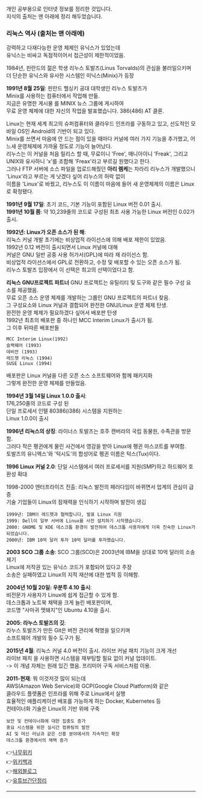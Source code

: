 개인 공부용으로 인터넷 정보를 정리한 것입니다.  
지식의 출처는 맨 아래에 정리 해두었습니다.  
  
### 리눅스 역사 (출처는 맨 아래에)  
강력하고 다재다능한 운영 체제인 유닉스가 있었는데  
유닉스는 비싸고 독점적이어서 접근성이 제한적이었음.  
  
1984년, 핀란드의 젊은 학생 리누스 토발즈(Linus Torvalds)의 관심을 불러일으키며  
더 단순한 유닉스와 유사한 시스템인 미닉스(Minix)가 등장  

**1991년 8월 25일**: 핀란드 헬싱키 공대 대학생인 리누스 토발즈가  
Minix를 사용하는 컴퓨터에서 작업해 만듦.  
지금은 유명한 게시물 를 MINIX 뉴스 그룹에 게시하여  
무료 운영 체제에 대한 자신의 작업을 발표했습니다. 386(486) AT 클론.  
  
Linux는 현재 세계 최고의 슈퍼컴퓨터와 클라우드 인프라를 구동하고 있고, 선도적인 모바일 OS인 Android의 기반이 되고 있다.  
Minix를 쓰면서 마음에 안 드는 점이 있을 때마다 커널에 여러 가지 기능을 추가했고, 어느새 운영체제에 가까울 정도로 기능이 늘어났다.  
리누스는 이 커널을 처음 릴리스 할 때, 무료이니 'Free', 매니아이니 'Freak', 그리고 UNIX와 유사하니 'x'를 조합해 'Freax'라고 부르길 원했다고 한다.  
그러나 FTP 서버에 소스 파일을 업로드해줬던 **아리 렘케**는 차라리 리누스가 개발했으니 'Linux'라고 부르는 게 낫겠다 싶어 리누스의 허락 없이  
이름을 'Linux'로 바꿨고, 리누스도 이 이름이 마음에 들어 새 운영체제의 이름은 Linux로 확정됐다.  
  
**1991년 9월 17일**: 초기 코드, 기본 기능이 포함된 Linux 버전 0.01 출시.  
**1991년 10월 쯤**: 약 10,239줄의 코드로 구성된 최초 사용 가능한 Linux 버전인 0.02가 출시.  

**1992년: Linux가 오픈 소스가 된 해**:  
리눅스 커널 개발 초기에는 비상업적 라이선스에 의해 배포 제한이 있었음.  
1992년 0.12 버전이 출시되면서 Linux 커널에 대해  
커널은 GNU 일반 공중 사용 허가서(GPL)에 따라 재 라이선스 함.  
비상업적 라이선스에서 GPL로 전환하고, 수정 및 배포할 수 있는 오픈 소스가 됨.  
리누스 토발즈 입장에서 이 선택은 최고의 선택이었다고 함.  

**리눅스 GNU프로젝트 파트너** 
GNU 프로젝트는 유틸리티 및 도구와 같은 필수 구성 요소를 제공했음.  
무료 오픈 소스 운영 체제를 개발하는 그룹인 GNU 프로젝트의 파트너 찾음.  
그 구성요소와 Linux 커널과 결합되어 완전한 GNU/Linux 운영 체제 탄생.  
완전한 운영 체제가 필요하겠다 싶어서 배포판 탄생  
1992년 최초의 배포판 중 하나인 MCC Interim Linux가 출시가 됨.  
그 이후 뒤따른 배포판들  

```
MCC Interim Linux(1992)  
슬랙웨어 (1993)
데비안 (1993)
레드햇 리눅스 (1994)
SUSE Linux (1994)
```
  
배포판은 Linux 커널을 다른 오픈 소스 소프트웨어와 함께 패키지화  
그렇게 완전한 운영 체제를 만들었음.  

**1994년 3월 14일 Linux 1.0.0 출시**:  
176,250줄의 코드로 구성 된  
단일 프로세서 인텔 80386(i386) 시스템을 지원하는  
Linux 1.0.0이 출시  
  
**1996년 리눅스의 상징**: 라이너스 토발즈는 호주 캔버라의 국립 동물원, 수족관을 방문함.  
그러다 작은 펭귄에게 물린 사건에서 영감을 받아 Linux에 펭귄 마스코트를 부여함.  
토발즈의 유니엑스'와 '턱시도'의 합성어로 펭귄 이름은 턱스(Tux)이다.  

**1996 Linux 커널 2.0**: 단일 시스템에서 여러 프로세서를 지원(SMP)하고 하드웨어 호환성 확대  
  
1998-2000 엔터프라이즈 진출: 리눅스 발전의 패러다임이 바뀌면서 업계의 관심이 급증  
기술 기업들이 Linux의 잠재력을 인식하기 시작하며 발전이 생김  

```
1999년: IBM이 레드햇과 협력합니다, 발표 Linux 지원
1999: Dell이 일부 서버에 Linux를 사전 설치하기 시작했습니다.
2000: GNOME 및 KDE 데스크톱 환경이 발전하여 데스크톱 사용자에게 더욱 친숙한 Linux가 되었습니다.
2000년: IBM 10억 달러 투자 10억 달러를 투자했습니다.
```
  
**2003 SCO 그룹 소송**: 
SCO 그룹(SCO)은 2003년에 IBM을 상대로 10억 달러의 소송 제기  
Linux에 저작권 있는 유닉스 코드가 포함되어 있다고 주장  
소송은 실패하였고 Linux의 지적 재산에 대한 법적 등 이해함.  

**2004년 10월 20일: 우분투 4.10 출시**:  
비전문가 사용자가 Linux에 쉽게 접근할 수 있게 함.  
데스크톱과 노트북 채택을 크게 늘린 배포판이며,  
코드명 "사마귀 멧돼지"인 Ubuntu 4.10을 출시.  
  
**2005: 라누스 토발즈의 깃**:  
라누스 토발즈가 만든 Git은 버전 관리에 혁명을 일으키며  
소프트웨어 개발의 필수 도구가 됨.  

**2015년 4월**: 리눅스 커널 4.0 버전이 출시. 라이브 커널 패치 기능이 크게 개선  
 라이브 패치 을 사용하면 시스템을 재부팅할 필요 없이 커널 업데이트.  
 -> 이 개념 자체는 원래 있긴 했음. 프리미어 구독 서비스처럼 이용.  

**2011-현재**: 뭐 이것저것 많이 되는데  
AWS(Amazon Web Service)와 GCP(Google Cloud Platform)와 같은  
클라우드 플랫폼은 인프라를 위해 주로 Linux에서 실행  
효율적인 애플리케이션 배포를 가능하게 하는 Docker, Kubernetes 등  
컨테이너화 기술은 Linux의 기반 위에 구축  

```
보안 및 컨테이너화에 대한 집중도 증가
중요 시스템을 위한 실시간 컴퓨팅의 발전
AI 및 머신 러닝과 같은 신흥 분야에서의 지속적인 확장
데스크톱 환경에서의 채택 증가
```


  
👉[나무위키](https://namu.wiki/w/Linux#toc)  
👉[위키백과](https://ko.wikipedia.org/wiki/%EB%A6%AC%EB%88%85%EC%8A%A4)  
👉[해외블로그](https://tuxcare.com/ko/blog/linux-evolution-a-comprehensive-timeline/)  
👉[유튜브간단정리](https://www.youtube.com/watch?v=rrB13utjYV4&t=18s)  
  
***

